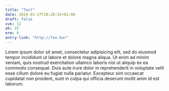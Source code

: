 ```yaml
---
title: "Test"
date: 2019-03-27T18:28:52+01:00
draft: false
vvk: 12
ak: 15
erm: 8
entry-link: "http://foo.bar"
---
```

Lorem ipsum dolor sit amet, consectetur adipisicing elit, sed do eiusmod tempor incididunt ut labore et dolore magna aliqua. Ut enim ad minim veniam, quis nostrud exercitation ullamco laboris nisi ut aliquip ex ea commodo consequat. Duis aute irure dolor in reprehenderit in voluptate velit esse cillum dolore eu fugiat nulla pariatur. Excepteur sint occaecat cupidatat non proident, sunt in culpa qui officia deserunt mollit anim id est laborum.
